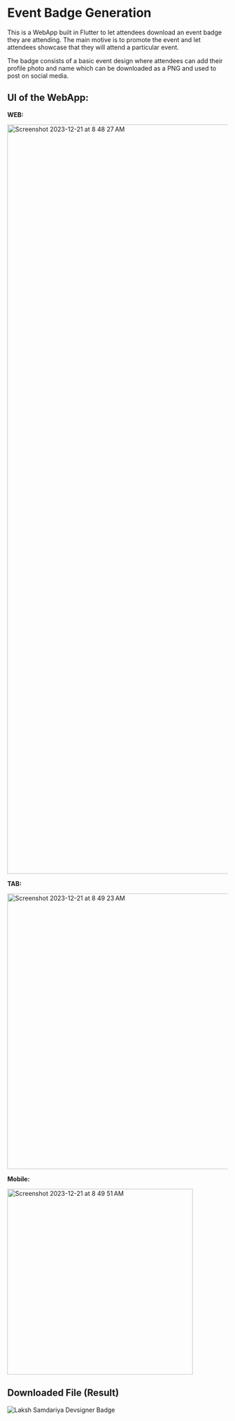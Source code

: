 # Event Badge Generation

This is a WebApp built in Flutter to let attendees download an event badge they are attending. 
The main motive is to promote the event and let attendees showcase that they will attend a particular event.


The badge consists of a basic event design where attendees can add their profile photo and name which can be downloaded as a PNG and used to post on social media.

## UI of the WebApp:

**WEB:** 

<img width="1710" alt="Screenshot 2023-12-21 at 8 48 27 AM" src="https://github.com/laksh29/Event-Badge-Generation/assets/81346526/75631576-b503-4566-8a55-d3f5ff1f0052">



**TAB:** 

<img width="629" alt="Screenshot 2023-12-21 at 8 49 23 AM" src="https://github.com/laksh29/Event-Badge-Generation/assets/81346526/67d2d626-d4dc-4575-8888-5e99b93c5e7f">



**Mobile:** 

<img width="424" alt="Screenshot 2023-12-21 at 8 49 51 AM" src="https://github.com/laksh29/Event-Badge-Generation/assets/81346526/d69eec86-0755-495c-967e-a2fcaf2f6299">


## Downloaded File (Result)

![Laksh Samdariya Devsigner Badge](https://github.com/laksh29/Event-Badge-Generation/assets/81346526/b2f9eff5-682b-4d20-b7fa-0434300f694f)


